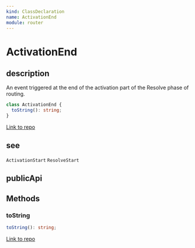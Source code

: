 ```yaml
---
kind: ClassDeclaration
name: ActivationEnd
module: router
---
```


# ActivationEnd

## description

An event triggered at the end of the activation part
of the Resolve phase of routing.

```ts
class ActivationEnd {
  toString(): string;
}
```

[Link to repo](https://github.com/timdeschryver/angular/blob/master/packages/router/src/events.ts#L415-L423)

## see

`ActivationStart`
`ResolveStart`

## publicApi

## Methods

### toString

```ts
toString(): string;
```

[Link to repo](https://github.com/timdeschryver/angular/blob/master/packages/router/src/events.ts#L419-L422)
